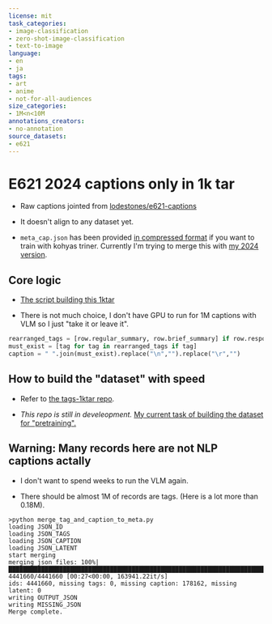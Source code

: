 ```yaml
---
license: mit
task_categories:
- image-classification
- zero-shot-image-classification
- text-to-image
language:
- en
- ja
tags:
- art
- anime
- not-for-all-audiences
size_categories:
- 1M<n<10M
annotations_creators:
- no-annotation
source_datasets:
- e621
---
```


# E621 2024 captions only in 1k tar #

- Raw captions jointed from [lodestones/e621-captions](https://huggingface.co/datasets/lodestones/e621-captions/tree/main)

- It doesn't align to any dataset yet.

- `meta_cap.json` has been provided [in compressed format](https://huggingface.co/datasets/6DammK9/e621_2024-captions-1ktar/blob/main/meta_cap.tar.gz) if you want to train with kohyas triner. Currently I'm trying to merge this with [my 2024 version](https://huggingface.co/datasets/6DammK9/e621_2024-latents-sdxl-1ktar/blob/main/meta_lat.tar.gz).

## Core logic ##

- [The script building this 1ktar](https://github.com/6DammK9/nai-anime-pure-negative-prompt/blob/main/ch06/cheesechaser-runtime/e621-captions/dump_captions_json.py)

- There is not much choice, I don't have GPU to run for 1M captions with VLM so I just "take it or leave it".

```py
rearranged_tags = [row.regular_summary, row.brief_summary] if row.response_finish_reason == "STOP" else [row.tags]
must_exist = [tag for tag in rearranged_tags if tag]
caption = " ".join(must_exist).replace("\n","").replace("\r","")
```

## How to build the "dataset" with speed ##

- Refer to [the tags-1ktar repo](https://huggingface.co/datasets/6DammK9/e621_2024-tags-1ktar).

- *This repo is still in develeopment.* [My current task of building the dataset for "pretraining".](https://github.com/6DammK9/nai-anime-pure-negative-prompt/blob/main/ch06/cheesechaser-runtime/readme.md)

## Warning: Many records here are not NLP captions actally ##

- I don't want to spend weeks to run the VLM again.

- There should be almost 1M of records are tags. (Here is a lot more than 0.18M).

```log
>python merge_tag_and_caption_to_meta.py
loading JSON_ID
loading JSON_TAGS
loading JSON_CAPTION
loading JSON_LATENT
start merging
merging json files: 100%|██████████████████████████████████████████████████████████████████████████████████████████████████████████████████████████| 4441660/4441660 [00:27<00:00, 163941.22it/s]
ids: 4441660, missing tags: 0, missing caption: 178162, missing latent: 0
writing OUTPUT_JSON
writing MISSING_JSON
Merge complete.
```
